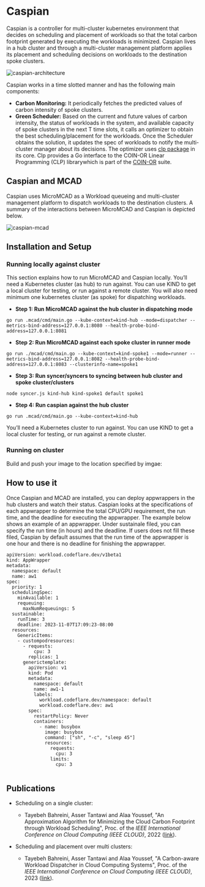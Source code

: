 # Caspian

Caspian is a controller for multi-cluster kubernetes environment that decides on scheduling and placement of workloads so that the total carbon footprint generated by executing the workloads is minimized. Caspian lives in a hub cluster and through a multi-cluster management platform applies its placement and scheduling decisions on workloads to the destination spoke clusters.

![caspian-architecture](https://github.com/sustainablecomputing/Caspian/assets/34821570/fd23f538-9837-43ba-a247-0ce50498e518)


Caspian works in a time slotted manner and has the following main components:
- **Carbon Monitoring:** It periodically fetches the predicted values of carbon intensity of spoke clusters.  
- **Green Scheduler:**   Based on the current and future values of carbon intensity, the status of workloads in the system, and available capacity of spoke clusters in the next T time slots, it calls an optimizer to obtain the best scheduling/placement for the workloads.  Once the Scheduler obtains the solution, it updates the spec of workloads to notify the multi-cluster manager about its decisions. The optimizer uses [clp package](https://github.com/lanl/clp) in its core. Clp  provides a Go interface to the COIN-OR Linear Programming (CLP) librarywhich is part of the [COIN-OR](https://www.coin-or.org/) suite.


## Caspian and MCAD
Caspian uses MicroMCAD as a Workload queueing and multi-cluster management platform to dispatch workloads to the destination clusters. A summary of the interactions between MicroMCAD and Caspian is depicted below.

![caspian-mcad](https://github.com/sustainablecomputing/caspian/assets/34821570/32d1b7e5-c7eb-4cc8-8ce8-d1f1a87b0901)

##  Installation and Setup
### Running locally against cluster
This section explains how to run MicroMCAD and Caspian locally. You’ll need a Kubernetes cluster (as hub) to run against. You can use KIND to get a local cluster for testing, or run against a remote cluster. You will also need minimum one kubernetes cluster (as spoke) for dispatching workloads.

- **Step 1: Run MicroMCAD against the hub cluster in dispatching mode**
```
go run .mcad/cmd/main.go --kube-context=kind-hub --mode=dispatcher --metrics-bind-address=127.0.0.1:8080 --health-probe-bind-address=127.0.0.1:8081

```

- **Step 2: Run MicroMCAD against each spoke cluster in runner mode**
```
go run ./mcad/cmd/main.go --kube-context=kind-spoke1 --mode=runner --metrics-bind-address=127.0.0.1:8082 --health-probe-bind-address=127.0.0.1:8083 --clusterinfo-name=spoke1
```

- **Step 3: Run syncer/syncers to syncing between hub cluster and  spoke cluster/clusters**
```
node syncer.js kind-hub kind-spoke1 default spoke1
```

- **Step 4: Run caspian against the hub cluster**
```
go run .mcad/cmd/main.go --kube-context=kind-hub 
```



You’ll need a Kubernetes cluster to run against. You can use KIND to get a local cluster for testing, or run against a remote cluster. 
### Running on cluster
Build and push your image to the location specified by imgae:
##  How to use it
Once Caspian and MCAD are installed, you can deploy appwrappers in the hub clusters and watch their status.
Caspian looks at the specifications of each appwrapper to determine the total CPU/GPU requirement, the run time, and the deadline for executing the appwrapper. The example below shows an example of an appwrapper. Under sustainale filed, you can specify the run time (in hours) and the deadline. If users does not fill these filed, Caspian by default assumes that the run time of the appwrapper is one hour and there is no deadline for finishing the appwrapper. 

```
apiVersion: workload.codeflare.dev/v1beta1
kind: AppWrapper
metadata:
  namespace: default
  name: aw1
spec:
  priority: 1
  schedulingSpec:
    minAvailable: 1
    requeuing:
      maxNumRequeuings: 5
  sustainable:
    runTime: 3
    deadline: 2023-11-07T17:09:23-08:00
  resources:
    GenericItems:
    - custompodresources:
      - requests:
          cpu: 3
        replicas: 1
      generictemplate:
        apiVersion: v1
        kind: Pod
        metadata:
          namespace: default
          name: aw1-1
          labels:
            workload.codeflare.dev/namespace: default
            workload.codeflare.dev: aw1
        spec:
          restartPolicy: Never
          containers:
            - name: busybox
              image: busybox
              command: ["sh", "-c", "sleep 45"]
              resources:
                requests:
                  cpu: 3
                limits:
                  cpu: 3
 

```


## Publications

- Scheduling on a single cluster:
  - Tayebeh Bahreini, Asser Tantawi and Alaa Youssef, "An Approximation Algorithm for Minimizing the Cloud Carbon Footprint through Workload Scheduling", Proc. of the _*IEEE International Conference on Cloud Computing (IEEE CLOUD)*_, 2022 ([link](https://ieeexplore.ieee.org/abstract/document/9860626/)).
  
 
- Scheduling and placement over multi clusters:
  - Tayebeh Bahreini, Asser Tantawi and Alaa Youssef, "A Carbon-aware Workload Dispatcher in Cloud Computing Systems", Proc. of the _*IEEE International Conference on Cloud Computing (IEEE CLOUD)*_, 2023 ([link](https://ieeexplore.ieee.org/abstract/document/10255008)).
  
 
